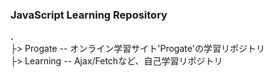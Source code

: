 ### JavaScript Learning Repository


**.**<br>
├> Progate -- オンライン学習サイト'Progate'の学習リポジトリ<br>
├> Learning -- Ajax/Fetchなど、自己学習リポジトリ<br>
